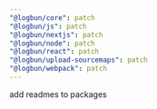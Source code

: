 ```yaml
---
"@logbun/core": patch
"@logbun/js": patch
"@logbun/nextjs": patch
"@logbun/node": patch
"@logbun/react": patch
"@logbun/upload-sourcemaps": patch
"@logbun/webpack": patch
---
```


add readmes to packages
